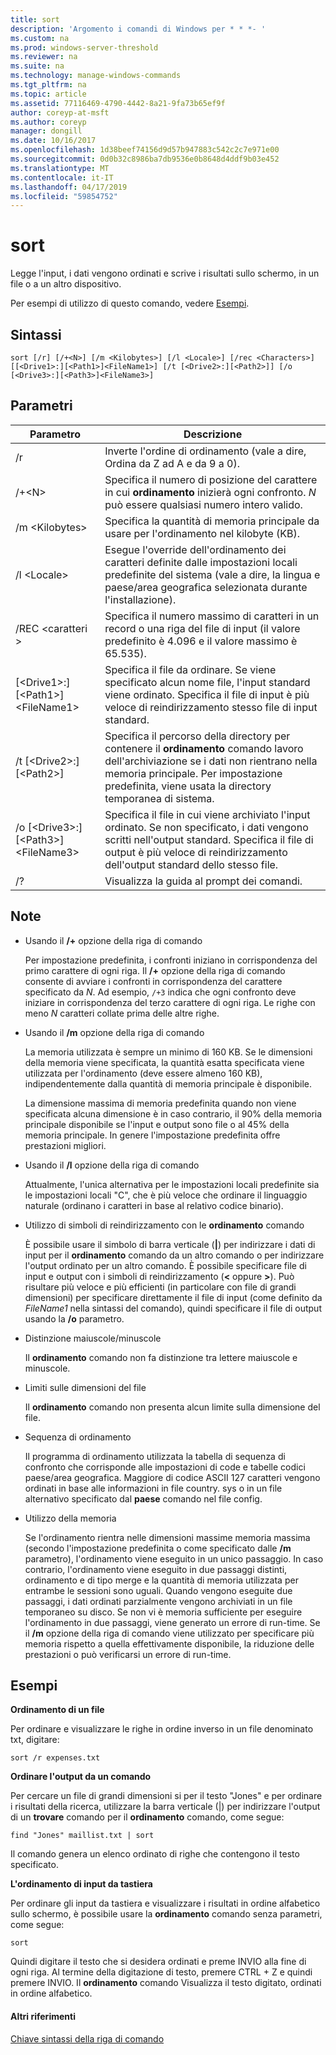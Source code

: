 ```yaml
---
title: sort
description: 'Argomento i comandi di Windows per * * *- '
ms.custom: na
ms.prod: windows-server-threshold
ms.reviewer: na
ms.suite: na
ms.technology: manage-windows-commands
ms.tgt_pltfrm: na
ms.topic: article
ms.assetid: 77116469-4790-4442-8a21-9fa73b65ef9f
author: coreyp-at-msft
ms.author: coreyp
manager: dongill
ms.date: 10/16/2017
ms.openlocfilehash: 1d38beef74156d9d57b947883c542c2c7e971e00
ms.sourcegitcommit: 0d0b32c8986ba7db9536e0b8648d4ddf9b03e452
ms.translationtype: MT
ms.contentlocale: it-IT
ms.lasthandoff: 04/17/2019
ms.locfileid: "59854752"
---
```

# <a name="sort"></a>sort



Legge l'input, i dati vengono ordinati e scrive i risultati sullo schermo, in un file o a un altro dispositivo.

Per esempi di utilizzo di questo comando, vedere [Esempi](#BKMK_examples).

## <a name="syntax"></a>Sintassi

```
sort [/r] [/+<N>] [/m <Kilobytes>] [/l <Locale>] [/rec <Characters>] [[<Drive1>:][<Path1>]<FileName1>] [/t [<Drive2>:][<Path2>]] [/o [<Drive3>:][<Path3>]<FileName3>]
```

## <a name="parameters"></a>Parametri

|Parametro|Descrizione|
|---------|-----------|
|/r|Inverte l'ordine di ordinamento (vale a dire, Ordina da Z ad A e da 9 a 0).|
|/+\<N>|Specifica il numero di posizione del carattere in cui **ordinamento** inizierà ogni confronto. *N* può essere qualsiasi numero intero valido.|
|/m \<Kilobytes>|Specifica la quantità di memoria principale da usare per l'ordinamento nel kilobyte (KB).|
|/l \<Locale>|Esegue l'override dell'ordinamento dei caratteri definite dalle impostazioni locali predefinite del sistema (vale a dire, la lingua e paese/area geografica selezionata durante l'installazione).|
|/REC \<caratteri >|Specifica il numero massimo di caratteri in un record o una riga del file di input (il valore predefinito è 4.096 e il valore massimo è 65.535).|
|[\<Drive1>:][\<Path1>]\<FileName1>|Specifica il file da ordinare. Se viene specificato alcun nome file, l'input standard viene ordinato. Specifica il file di input è più veloce di reindirizzamento stesso file di input standard.|
|/t [\<Drive2>:][\<Path2>]|Specifica il percorso della directory per contenere il **ordinamento** comando lavoro dell'archiviazione se i dati non rientrano nella memoria principale. Per impostazione predefinita, viene usata la directory temporanea di sistema.|
|/o [\<Drive3>:][\<Path3>]\<FileName3>|Specifica il file in cui viene archiviato l'input ordinato. Se non specificato, i dati vengono scritti nell'output standard. Specifica il file di output è più veloce di reindirizzamento dell'output standard dello stesso file.|
|/?|Visualizza la guida al prompt dei comandi.|

## <a name="remarks"></a>Note

-   Usando il **/+** opzione della riga di comando

    Per impostazione predefinita, i confronti iniziano in corrispondenza del primo carattere di ogni riga. Il **/+** opzione della riga di comando consente di avviare i confronti in corrispondenza del carattere specificato da *N*. Ad esempio, `/+3` indica che ogni confronto deve iniziare in corrispondenza del terzo carattere di ogni riga. Le righe con meno *N* caratteri collate prima delle altre righe.
-   Usando il **/m** opzione della riga di comando

    La memoria utilizzata è sempre un minimo di 160 KB. Se le dimensioni della memoria viene specificata, la quantità esatta specificata viene utilizzata per l'ordinamento (deve essere almeno 160 KB), indipendentemente dalla quantità di memoria principale è disponibile.

    La dimensione massima di memoria predefinita quando non viene specificata alcuna dimensione è in caso contrario, il 90% della memoria principale disponibile se l'input e output sono file o al 45% della memoria principale. In genere l'impostazione predefinita offre prestazioni migliori.
-   Usando il **/l** opzione della riga di comando

    Attualmente, l'unica alternativa per le impostazioni locali predefinite sia le impostazioni locali "C", che è più veloce che ordinare il linguaggio naturale (ordinano i caratteri in base al relativo codice binario).
-   Utilizzo di simboli di reindirizzamento con le **ordinamento** comando

    È possibile usare il simbolo di barra verticale (**|**) per indirizzare i dati di input per il **ordinamento** comando da un altro comando o per indirizzare l'output ordinato per un altro comando. È possibile specificare file di input e output con i simboli di reindirizzamento (**<** oppure **>**). Può risultare più veloce e più efficienti (in particolare con file di grandi dimensioni) per specificare direttamente il file di input (come definito da *FileName1* nella sintassi del comando), quindi specificare il file di output usando la **/o** parametro.
-   Distinzione maiuscole/minuscole

    Il **ordinamento** comando non fa distinzione tra lettere maiuscole e minuscole.
-   Limiti sulle dimensioni del file

    Il **ordinamento** comando non presenta alcun limite sulla dimensione del file.
-   Sequenza di ordinamento

    Il programma di ordinamento utilizzata la tabella di sequenza di confronto che corrisponde alle impostazioni di code e tabelle codici paese/area geografica. Maggiore di codice ASCII 127 caratteri vengono ordinati in base alle informazioni in file country. sys o in un file alternativo specificato dal **paese** comando nel file config.
-   Utilizzo della memoria

    Se l'ordinamento rientra nelle dimensioni massime memoria massima (secondo l'impostazione predefinita o come specificato dalle **/m** parametro), l'ordinamento viene eseguito in un unico passaggio. In caso contrario, l'ordinamento viene eseguito in due passaggi distinti, ordinamento e di tipo merge e la quantità di memoria utilizzata per entrambe le sessioni sono uguali. Quando vengono eseguite due passaggi, i dati ordinati parzialmente vengono archiviati in un file temporaneo su disco. Se non vi è memoria sufficiente per eseguire l'ordinamento in due passaggi, viene generato un errore di run-time. Se il **/m** opzione della riga di comando viene utilizzato per specificare più memoria rispetto a quella effettivamente disponibile, la riduzione delle prestazioni o può verificarsi un errore di run-time.

## <a name="BKMK_examples"></a>Esempi

**Ordinamento di un file**

Per ordinare e visualizzare le righe in ordine inverso in un file denominato txt, digitare:

`sort /r expenses.txt`

**Ordinare l'output da un comando**

Per cercare un file di grandi dimensioni si per il testo "Jones" e per ordinare i risultati della ricerca, utilizzare la barra verticale (|) per indirizzare l'output di un **trovare** comando per il **ordinamento** comando, come segue:

`find "Jones" maillist.txt | sort`

Il comando genera un elenco ordinato di righe che contengono il testo specificato.

**L'ordinamento di input da tastiera**

Per ordinare gli input da tastiera e visualizzare i risultati in ordine alfabetico sullo schermo, è possibile usare la **ordinamento** comando senza parametri, come segue:

`sort`

Quindi digitare il testo che si desidera ordinati e preme INVIO alla fine di ogni riga. Al termine della digitazione di testo, premere CTRL + Z e quindi premere INVIO. Il **ordinamento** comando Visualizza il testo digitato, ordinati in ordine alfabetico.

#### <a name="additional-references"></a>Altri riferimenti

[Chiave sintassi della riga di comando](command-line-syntax-key.md)